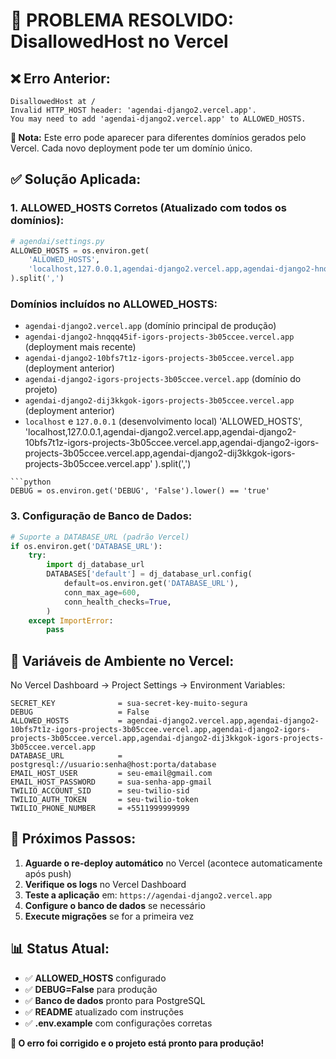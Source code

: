 # 🚨 **PROBLEMA RESOLVIDO: DisallowedHost no Vercel**

## ❌ **Erro Anterior:**
```
DisallowedHost at /
Invalid HTTP_HOST header: 'agendai-django2.vercel.app'.
You may need to add 'agendai-django2.vercel.app' to ALLOWED_HOSTS.
```

**📝 Nota:** Este erro pode aparecer para diferentes domínios gerados pelo Vercel. Cada novo deployment pode ter um domínio único.

## ✅ **Solução Aplicada:**

### **1. ALLOWED_HOSTS Corretos (Atualizado com todos os domínios):**
```python
# agendai/settings.py
ALLOWED_HOSTS = os.environ.get(
    'ALLOWED_HOSTS', 
    'localhost,127.0.0.1,agendai-django2.vercel.app,agendai-django2-hnqqq45if-igors-projects-3b05ccee.vercel.app,agendai-django2-10bfs7t1z-igors-projects-3b05ccee.vercel.app,agendai-django2-igors-projects-3b05ccee.vercel.app,agendai-django2-dij3kkgok-igors-projects-3b05ccee.vercel.app'
).split(',')
```

### **Domínios incluídos no ALLOWED_HOSTS:**
- `agendai-django2.vercel.app` (domínio principal de produção)
- `agendai-django2-hnqqq45if-igors-projects-3b05ccee.vercel.app` (deployment mais recente)
- `agendai-django2-10bfs7t1z-igors-projects-3b05ccee.vercel.app` (deployment anterior)
- `agendai-django2-igors-projects-3b05ccee.vercel.app` (domínio do projeto)
- `agendai-django2-dij3kkgok-igors-projects-3b05ccee.vercel.app` (deployment anterior)
- `localhost` e `127.0.0.1` (desenvolvimento local)
    'ALLOWED_HOSTS',
    'localhost,127.0.0.1,agendai-django2.vercel.app,agendai-django2-10bfs7t1z-igors-projects-3b05ccee.vercel.app,agendai-django2-igors-projects-3b05ccee.vercel.app,agendai-django2-dij3kkgok-igors-projects-3b05ccee.vercel.app'
).split(',')
```### **2. DEBUG=False para Produção:**
```python
DEBUG = os.environ.get('DEBUG', 'False').lower() == 'true'
```

### **3. Configuração de Banco de Dados:**
```python
# Suporte a DATABASE_URL (padrão Vercel)
if os.environ.get('DATABASE_URL'):
    try:
        import dj_database_url
        DATABASES['default'] = dj_database_url.config(
            default=os.environ.get('DATABASE_URL'),
            conn_max_age=600,
            conn_health_checks=True,
        )
    except ImportError:
        pass
```

## 🔧 **Variáveis de Ambiente no Vercel:**

No Vercel Dashboard → Project Settings → Environment Variables:

```
SECRET_KEY              = sua-secret-key-muito-segura
DEBUG                   = False
ALLOWED_HOSTS           = agendai-django2.vercel.app,agendai-django2-10bfs7t1z-igors-projects-3b05ccee.vercel.app,agendai-django2-igors-projects-3b05ccee.vercel.app,agendai-django2-dij3kkgok-igors-projects-3b05ccee.vercel.app
DATABASE_URL            = postgresql://usuario:senha@host:porta/database
EMAIL_HOST_USER         = seu-email@gmail.com
EMAIL_HOST_PASSWORD     = sua-senha-app-gmail
TWILIO_ACCOUNT_SID      = seu-twilio-sid
TWILIO_AUTH_TOKEN       = seu-twilio-token
TWILIO_PHONE_NUMBER     = +5511999999999
```

## 🚀 **Próximos Passos:**

1. **Aguarde o re-deploy automático** no Vercel (acontece automaticamente após push)
2. **Verifique os logs** no Vercel Dashboard
3. **Teste a aplicação** em: `https://agendai-django2.vercel.app`
4. **Configure o banco de dados** se necessário
5. **Execute migrações** se for a primeira vez

## 📊 **Status Atual:**
- ✅ **ALLOWED_HOSTS** configurado
- ✅ **DEBUG=False** para produção
- ✅ **Banco de dados** pronto para PostgreSQL
- ✅ **README** atualizado com instruções
- ✅ **.env.example** com configurações corretas

**🎉 O erro foi corrigido e o projeto está pronto para produção!**
